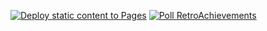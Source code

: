 [![Deploy static content to Pages](https://github.com/SlawSimulation/RA-DT/actions/workflows/static.yml/badge.svg)](https://github.com/SlawSimulation/RA-DT/actions/workflows/static.yml)
[![Poll RetroAchievements](https://github.com/SlawSimulation/RA-DT/actions/workflows/poll-achievements.yml/badge.svg?branch=main)](https://github.com/SlawSimulation/RA-DT/actions/workflows/poll-achievements.yml)
